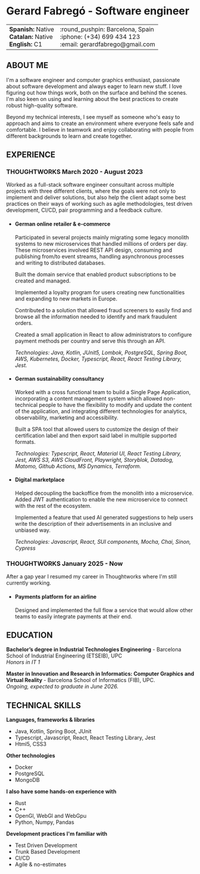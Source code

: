 # Gerard Fabregó - Software engineer

<table align="center">
  <tr>
    <td>
      <b>Spanish:</b> Native<br>
      <b>Catalan:</b> Native<br>
      <b>English:</b> C1 
    </td>
    <td>
      :round_pushpin: Barcelona, Spain<br>
      :iphone: (+34) 699 434 123<br>
      :email: gerardfabrego@gmail.com
    </td>
  </tr>
</table>

## ABOUT ME

I'm a software engineer and computer graphics enthusiast, passionate about software development and always eager to learn new stuff. I love figuring out how things work, both on the surface and behind the scenes. I'm also keen on using and learning about the best practices to create robust high-quality software.

Beyond my technical interests, I see myself as someone who's easy to approach and aims to create an environment where everyone feels safe and comfortable. I believe in teamwork and enjoy collaborating with people from different backgrounds to learn and create together.

## EXPERIENCE

### THOUGHTWORKS March 2020 - August 2023

Worked as a full-stack software engineer consultant across multiple projects with three different clients, where the goals were not only to implement and deliver solutions, but also help the client adapt some best practices on their ways of working such as agile methodologies, test driven development, CI/CD, pair programming and a feedback culture.

- #### German  online retailer & e-commerce 

    Participated in several projects mainly migrating some legacy monolith systems to new microservices that handled millions of orders per day. These microservices involved REST API design, consuming and publishing from/to event streams, handling asynchronous processes and writing to distributed databases.

    Built the domain service that enabled product subscriptions to be created and managed.

    Implemented a loyalty program for users creating new functionalities and expanding to new markets in Europe. 

    Contributed to a solution that allowed fraud screeners to easily find and browse all the information needed to identify and mark fraudulent orders.

    Created a small application in React to allow administrators to configure payment methods per country and serve this through an API.

    *Technologies: Java, Kotlin, JUnit5, Lombok, PostgreSQL, Spring Boot, AWS, Kubernetes, Docker, Typescript, React, React Testing Library, Jest.*

- #### German sustainability consultancy 

    Worked with a cross functional team to build a Single Page Application, incorporating a content management system which allowed non-technical people to have the flexibility to modify and update the content of the application, and integrating different technologies for analytics, observability, marketing and accessibility.

    Built a SPA tool that allowed users to customize the design of their certification label and then export said label in multiple supported formats. 

    *Technologies: Typescript, React, Material UI, React Testing Library, Jest, AWS S3, AWS CloudFront, Playwright, Storyblok, Datadog, Matomo, Github Actions, MS Dynamics, Terraform.*

- #### Digital marketplace

    Helped decoupling the backoffice from the monolith into a microservice. Added JWT authentication to enable the new microservice to connect with the rest of the ecosystem. 

    Implemented a feature that used AI generated suggestions to help users write the description of their advertisements in an inclusive and unbiased way. 

    *Technologies: Javascript, React, SUI components, Mocha, Chai, Sinon, Cypress*

### THOUGHTWORKS January 2025 - Now
After a gap year I resumed my career in Thoughtworks where I'm still currently working. 
- #### Payments platform for an airline
    Designed and implemented the full flow a service that would allow other teams to easily integrate payments at their end. 

## EDUCATION

**Bachelor’s degree in Industrial Technologies Engineering** - Barcelona School of Industrial Engineering (ETSEIB), UPC<br>
*Honors in IT 1*

**Master in Innovation and Research in Informatics:  Computer Graphics and Virtual Reality** -  Barcelona School of Informatics (FIB), UPC.<br>
*Ongoing, expected to graduate in June 2026.*

## TECHNICAL SKILLS

**Languages, frameworks & libraries**
- Java, Kotlin, Spring Boot, JUnit
- Typescript, Javascript, React, React Testing Library, Jest
- Html5, CSS3

**Other technologies**
- Docker
- PostgreSQL
- MongoDB

**I also have some hands-on experience with**
- Rust
- C++
- OpenGl, WebGl and WebGpu
- Python, Numpy, Pandas

**Development practices I'm familiar with**
- Test Driven Development
- Trunk Based Development 
- CI/CD
- Agile & no-estimates  